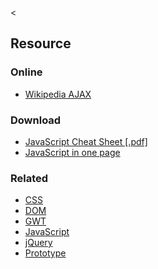 &lt;

Resource
--------

### Online

-   [Wikipedia AJAX](http://en.wikipedia.org/wiki/AJAX)

### Download

-   [JavaScript Cheat Sheet \[.pdf\]](http://www.addedbytes.com/cheat-sheets/javascript-cheat-sheet/)
-   [JavaScript in one page](http://www.javascript.su/)

### Related

-   [CSS](css.html "CSS Cheat Sheet")
-   [DOM](html-dom.html "DOM Cheat Sheet")
-   [GWT](gwt.html "GWT Cheat Sheet")
-   [JavaScript](javascript.html "JavaScript Cheat Sheet")
-   [jQuery](jquery.html "jQuery Cheat Sheet")
-   [Prototype](prototype.html "Prototype Cheat Sheet")

